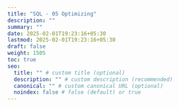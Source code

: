 ```yaml
---
title: "SQL - 05 Optimizing"
description: ""
summary: ""
date: 2025-02-01T19:23:16+05:30
lastmod: 2025-02-01T19:23:16+05:30
draft: false
weight: 1505
toc: true
seo:
  title: "" # custom title (optional)
  description: "" # custom description (recommended)
  canonical: "" # custom canonical URL (optional)
  noindex: false # false (default) or true
---
```

